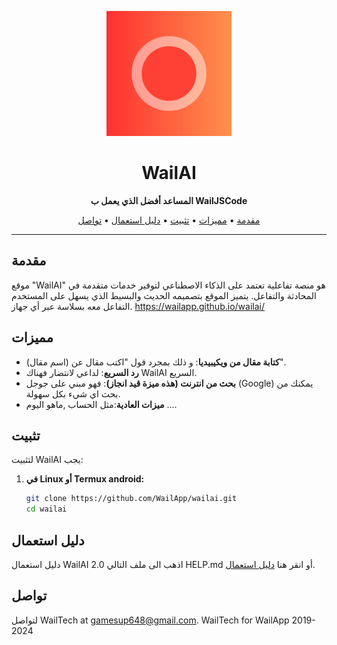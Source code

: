<!-- Project Logo -->
<p align="center">
  <img src="icon.png" alt="WailAI Logo" width="200" />
</p>

<!-- Project Title -->
<h1 align="center">WailAI</h1>

<!-- Project Description -->
<p align="center">
  <strong>المساعد أفضل الذي يعمل ب WailJSCode</strong>
</p>

<!-- Table of Contents -->
<p align="center">
  <a href="#مقدمة">مقدمة</a> •
  <a href="#مميزات">مميزات</a> •
<a href="#تثبيت">تثبيت</a> •
  <a href="#دليل استعمال">دليل استعمال</a> •
  <a href="#تواصل">تواصل</a>
</p>

---

## مقدمة
موقع "WailAI" هو منصة تفاعلية تعتمد على الذكاء الاصطناعي لتوفير خدمات متقدمة في المحادثة والتفاعل. يتميز الموقع بتصميمه الحديث والبسيط الذي يسهل على المستخدم التفاعل معه بسلاسة عبر أي جهاز.
https://wailapp.github.io/wailai/

## مميزات

- **كتابة مقال من ويكيبيديا**: و ذلك بمجرد قول "اكتب مقال عن (اسم مقال)".
- **رد السريع**: لداعي لانتضار فهناك WailAI السريع.
- **بحث من انترنت (هذه ميزة قيد انجاز)**: فهو مبني على جوجل (Google) يمكنك من بحث اي شيء بكل سهولة.
- **ميزات العادية**:مثل الحساب ,ماهو اليوم ....
## تثبيت

لتثبيت WailAI يجب:

1. **في Linux أو Termux android:**

   ```bash
   git clone https://github.com/WailApp/wailai.git
   cd wailai
## دليل استعمال
دليل استعمال WailAI 2.0 اذهب الى ملف التالي HELP.md أو انقر هنا <a href="HELP.md">دليل استعمال</a>.

## تواصل

لتواصل WailTech at gamesup648@gmail.com.
WailTech for WailApp 2019-2024

